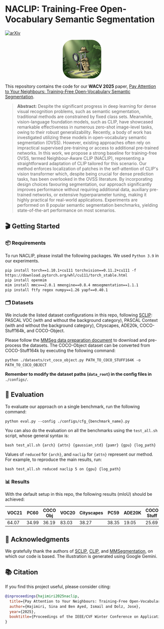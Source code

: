 # NACLIP: Training-Free Open-Vocabulary Semantic Segmentation

[![arXiv](https://img.shields.io/badge/arXiv-2404.08181-b31b1b.svg)](https://arxiv.org/abs/2404.08181)

<div align="center">
<img src="./.assets/naclip-illustration.png" width="25%">
<p></p>
</div>

This repository contains the code for our **WACV 2025** paper, [Pay Attention to Your Neighbours: Training-Free Open-Vocabulary Semantic Segmentation](https://arxiv.org/abs/2404.08181).
 
> **Abstract:** Despite the significant progress in deep learning for dense visual recognition problems, such as semantic segmentation, traditional methods are constrained by fixed class sets. Meanwhile, vision-language foundation models, such as CLIP, have showcased remarkable effectiveness in numerous zero-shot image-level tasks, owing to their robust generalizability. Recently, a body of work has investigated utilizing these models in open-vocabulary semantic segmentation (OVSS). However, existing approaches often rely on impractical supervised pre-training or access to additional pre-trained networks. In this work, we propose a strong baseline for training-free OVSS, termed Neighbour-Aware CLIP (NACLIP), representing a straightforward adaptation of CLIP tailored for this scenario. Our method enforces localization of patches in the self-attention of CLIP's vision transformer which, despite being crucial for dense prediction tasks, has been overlooked in the OVSS literature. By incorporating design choices favouring segmentation, our approach significantly improves performance without requiring additional data, auxiliary pre-trained networks, or extensive hyperparameter tuning, making it highly practical for real-world applications. Experiments are performed on 8 popular semantic segmentation benchmarks, yielding state-of-the-art performance on most scenarios.


## &#x1F3AC; Getting Started

### &#x1F4E6; Requirements

To run NACLIP, please install the following packages. We used `Python 3.9` in our experiments.

```
pip install torch==1.10.1+cu111 torchvision==0.11.2+cu111 -f https://download.pytorch.org/whl/cu111/torch_stable.html
pip install openmim
mim install mmcv==2.0.1 mmengine==0.8.4 mmsegmentation==1.1.1
pip install ftfy regex numpy==1.26 yapf==0.40.1
```


### &#x1F5C2; Datasets
We include the listed dataset configurations in this repo, following [SCLIP](https://github.com/wangf3014/SCLIP): PASCAL VOC (with and without the background category), PASCAL Context (with and without the background category), Cityscapes, ADE20k, COCO-Stuff164k, and COCO-Object.

Please follow the [MMSeg data preparation document](https://github.com/open-mmlab/mmsegmentation/blob/main/docs/en/user_guides/2_dataset_prepare.md) to download and pre-process the datasets. The COCO-Object dataset can be converted from COCO-Stuff164k by executing the following command:

```
python ./datasets/cvt_coco_object.py PATH_TO_COCO_STUFF164K -o PATH_TO_COCO_OBJECT
```

**Remember to modify the dataset paths (`data_root`) in the config files in** `./configs/`.


## &#x1F9EA; Evaluation
To evaluate our approach on a single benchmark, run the following command:
```
python eval.py --config ./configs/cfg_{benchmark_name}.py
```

You can also do the evaluation on all the benchmarks using the `test_all.sh` script, whose general syntax is:
```
bash test_all.sh {arch} {attn} {gaussian_std} {pamr} {gpu} {log_path}
```
Values of `reduced` for `{arch}`, and `naclip` for `{attn}` represent our method.
For example, to reproduce the main results, run:
```
bash test_all.sh reduced naclip 5 on {gpu} {log_path}
```


### &#x1F4CA; Results

With the default setup in this repo, the following results (mIoU) should be achieved:

<table>
<thead>
  <tr>
    <th>VOC21</th>
    <th>PC60</th>
    <th>COCO Obj</th>
    <th>VOC20</th>
    <th>Cityscapes</th>
    <th>PC59</th>
    <th>ADE20K</th>
    <th>COCO Stuff</th>
    <th>Avg</th>
  </tr>
</thead>
<tbody>
  <tr>
    <td>64.07</td>
    <td>34.99</td>
    <td>36.19</td>
    <td>83.03</td>
    <td>38.27</td>
    <td>38.35</td>
    <td>19.05</td>
    <td>25.69</td>
    <td>42.46</td>
  </tr>
</tbody>
</table>


## &#x1F64F; Acknowledgments

We gratefully thank the authors of [SCLIP](https://github.com/wangf3014/SCLIP), [CLIP](https://github.com/openai/CLIP), and [MMSegmentation](https://github.com/open-mmlab/mmsegmentation), on which our code is based. The illustration is generated using Google Gemini.


## &#x1F4DA; Citation

If you find this project useful, please consider citing:

```bibtex
@inproceedings{hajimiri2025naclip,
  title={Pay Attention to Your Neighbours: Training-Free Open-Vocabulary Semantic Segmentation},
  author={Hajimiri, Sina and Ben Ayed, Ismail and Dolz, Jose},
  year={2025},
  booktitle={Proceedings of the IEEE/CVF Winter Conference on Applications of Computer Vision},
}
```
